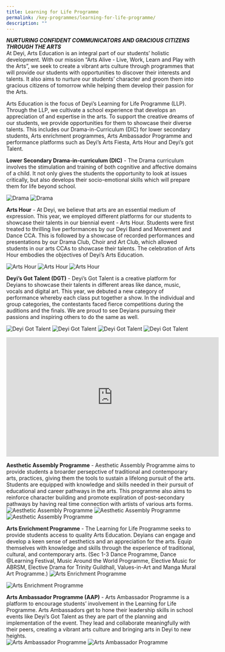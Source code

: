 ```yaml
---
title: Learning for Life Programme
permalink: /key-programmes/learning-for-life-programme/
description: ""
---
```

_**NURTURING CONFIDENT COMMUNICATORS AND GRACIOUS CITIZENS THROUGH THE ARTS**_ <br>
At Deyi, Arts Education is an integral part of our students’ holistic development. With our mission “Arts Alive - Live, Work, Learn and Play with the Arts”, we seek to create a vibrant arts culture through programmes that will provide our students with opportunities to discover their interests and talents. It also aims to nurture our students’ character and groom them into gracious citizens of tomorrow while helping them develop their passion for the Arts.  
  
Arts Education is the focus of Deyi’s Learning for Life Programme (LLP). Through the LLP, we cultivate a school experience that develops an appreciation of and expertise in the arts. To support the creative dreams of our students, we provide opportunities for them to showcase their diverse talents. This includes our Drama-in-Curriculum (DIC) for lower secondary students, Arts enrichment programmes, Arts Ambassador Programme and performance platforms such as Deyi’s Arts Fiesta, Arts Hour and Deyi’s got Talent.  
  
**Lower Secondary Drama-in-curriculum (DIC)**&nbsp;- The Drama curriculum involves the stimulation and training of both cognitive and affective domains of a child. It not only gives the students the opportunity to look at issues critically, but also develops their socio-emotional skills which will prepare them for life beyond school.  
  
![Drama](/images/Key%20Program/LLP/Drama%20Cir%202a.jpg)
![Drama](/images/Key%20Program/LLP/Drama%20Cir%201a.jpg)

**Arts Hour** - At Deyi, we believe that arts are an essential medium of expression. This year, we employed different platforms for our students to showcase their talents in our biennial event - Arts Hour. Students were first treated to thrilling live performances by our Deyi Band and Movement and Dance CCA. This is followed by a showcase of recorded performances and presentations by our Drama Club, Choir and Art Club, which allowed students in our arts CCAs to showcase their talents. The celebration of Arts Hour embodies the objectives of Deyi’s Arts Education.

![Arts Hour](/images/Key%20Program/LLP/Art%20Hr%201.png)
![Arts Hour](/images/Key%20Program/LLP/Art%20Hr%202.jpg)
![Arts Hour](/images/Key%20Program/LLP/Art%20Hr%203.jpg)

**Deyi’s Got Talent (DGT)** - Deyi’s Got Talent is a creative platform for Deyians to showcase their talents in different areas like dance, music, vocals and digital art. This year, we debuted a new category of performance whereby each class put together a show. In the individual and group categories, the contestants faced fierce competitions during the auditions and the finals. We are proud to see Deyians pursuing their passions and inspiring others to do the same as well.

![Deyi Got Talent](/images/Key%20Program/LLP/DY%20Talent1a.jpg)
![Deyi Got Talent](/images/Key%20Program/LLP/DY%20Talent2.jpg)
![Deyi Got Talent](/images/Key%20Program/LLP/DY%20Talent3.jpg)
![Deyi Got Talent](/images/Key%20Program/LLP/DY%20Talent8.jpg)


<iframe width="560" height="315" src="https://www.youtube.com/embed/rYUsSDLekC4" title="Aesthetics Wall, Behind the scenes" frameborder="0" allow="accelerometer; autoplay; clipboard-write; encrypted-media; gyroscope; picture-in-picture; web-share" allowfullscreen></iframe>

**Aesthetic Assembly Programme**&nbsp;- Aesthetic Assembly Programme aims to provide students a broarder persepctive of traditional and contemporary arts, practices, giving them the tools to sustain a lifelong pursuit of the arts. Students are equipped with knowledge and skills needed in their pursuit of educational and career pathways in the arts. This programme also aims to reinforce character building and promote expliration of post-secondary pathways by having real time connection with artists of various arts forms. 
![Aesthetic Assembly Programme](/images/Key%20Program/LLP/Aes%20Assb%201.jpg)
![Aesthetic Assembly Programme](/images/Key%20Program/LLP/Aes%20Assb%202.jpg)
![Aesthetic Assembly Programme](/images/Key%20Program/LLP/Aes%20Assb%205.jpg)

**Arts Enrichment Programme**&nbsp;- The Learning for Life Programme seeks to provide students access to quality Arts Education. Deyians can engage and develop a keen sense of aesthetics and an appreciation for the arts. Equip themselves with knowledge and skills through the experience of traditional, cultural, and contemporary arts. (Sec 1-3 Dance Programme, Dance @Learning Festival, Music Around the World Programme, Elective Music for ABRSM, Elective Drama for Trinity Guildhall, Values-in-Art and Manga Mural Art Programme.)
![Arts Enrichment Programme](/images/Key%20Program/LLP/Arts%20Enrich9.jpg)

![Arts Enrichment Programme](/images/Key%20Program/LLP/Arts%20Enrich2.jpg)


**Arts Ambassador Programme (AAP)** \- Arts Ambassador Programme is a platform to encourage students’ involvement in the Learning for Life Programme. Arts Ambassadors get to hone their leadership skills in school events like Deyi’s Got Talent as they are part of the planning and implementation of the event. They lead and collaborate meaningfully with their peers, creating a vibrant arts culture and bringing arts in Deyi to new heights.  
![Arts Ambassador Programme](/images/Key%20Program/LLP/Arts%20Amb01.jpg)
![Arts Ambassador Programme](/images/Key%20Program/LLP/Arts%20Amb02.jpg)
